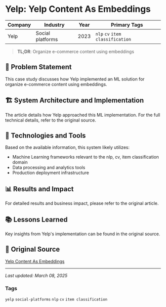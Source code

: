 # Yelp: Yelp Content As Embeddings

| Company | Industry | Year | Primary Tags | 
|---------|----------|------|--------------|
| Yelp | Social platforms | 2023 | `nlp` `cv` `item classification` |

> **TL;DR**: Organize e-commerce content using embeddings

## 📝 Problem Statement

This case study discusses how Yelp implemented an ML solution for organize e-commerce content using embeddings.

## 🏗️ System Architecture and Implementation

The article details how Yelp approached this ML implementation. For the full technical details, refer to the original source.

## 🔧 Technologies and Tools

Based on the available information, this system likely utilizes:

- Machine Learning frameworks relevant to the nlp, cv, item classification domain
- Data processing and analytics tools
- Production deployment infrastructure

## 📊 Results and Impact

For detailed results and business impact, please refer to the original article.

## 📚 Lessons Learned

Key insights from Yelp's implementation can be found in the original source.

## 🔗 Original Source

[Yelp Content As Embeddings](https://engineeringblog.yelp.com/2023/04/yelp-content-as-embeddings.html)

---

*Last updated: March 08, 2025*

### Tags

`yelp` `social-platforms` `nlp` `cv` `item classification`
